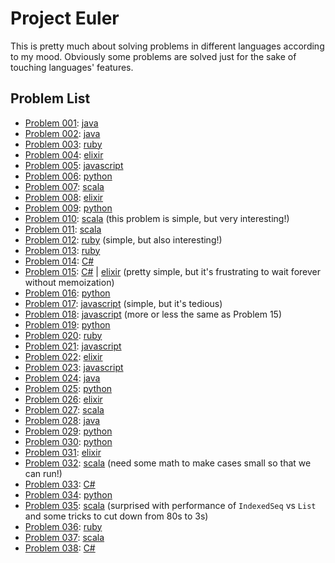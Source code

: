 # Project Euler

This is pretty much about solving problems in different languages according to my mood. Obviously some problems are solved just for the sake of touching languages' features.

## Problem List

 * [Problem 001](https://projecteuler.net/problem=001): [java](java/src/Problem001.java)
 * [Problem 002](https://projecteuler.net/problem=002): [java](java/src/Problem002.java)
 * [Problem 003](https://projecteuler.net/problem=003): [ruby](ruby/Problem003.rb)
 * [Problem 004](https://projecteuler.net/problem=004): [elixir](elixir/Problem004.exs)
 * [Problem 005](https://projecteuler.net/problem=005): [javascript](javascript/Problem005.js)
 * [Problem 006](https://projecteuler.net/problem=006): [python](python/Problem006.py)
 * [Problem 007](https://projecteuler.net/problem=007): [scala](scala/src/Problem007.scala)
 * [Problem 008](https://projecteuler.net/problem=008): [elixir](elixir/Problem008.exs)
 * [Problem 009](https://projecteuler.net/problem=009): [python](python/Problem009.py)
 * [Problem 010](https://projecteuler.net/problem=010): [scala](scala/src/Problem010.scala) (this problem is simple, but very interesting!)
 * [Problem 011](https://projecteuler.net/problem=011): [scala](scala/src/Problem011.scala)
 * [Problem 012](https://projecteuler.net/problem=012): [ruby](ruby/Problem012.rb) (simple, but also interesting!)
 * [Problem 013](https://projecteuler.net/problem=013): [ruby](ruby/Problem013.rb)
 * [Problem 014](https://projecteuler.net/problem=014): [C#](csharp/csharp/Problem014.cs)
 * [Problem 015](https://projecteuler.net/problem=015): [C#](csharp/csharp/Problem015.cs) | [elixir](elixir/Problem015.exs) (pretty simple, but it's frustrating to wait forever without memoization)
 * [Problem 016](https://projecteuler.net/problem=016): [python](python/Problem016.py)
 * [Problem 017](https://projecteuler.net/problem=017): [javascript](javascript/Problem017.js) (simple, but it's tedious)
 * [Problem 018](https://projecteuler.net/problem=018): [javascript](javascript/Problem018.js) (more or less the same as Problem 15)
 * [Problem 019](https://projecteuler.net/problem=019): [python](python/Problem019.py)
 * [Problem 020](https://projecteuler.net/problem=020): [ruby](ruby/Problem020.rb)
 * [Problem 021](https://projecteuler.net/problem=021): [javascript](javascript/Problem021.js)
 * [Problem 022](https://projecteuler.net/problem=022): [elixir](elixir/Problem022/Problem022.exs)
 * [Problem 023](https://projecteuler.net/problem=023): [javascript](javascript/Problem023.js)
 * [Problem 024](https://projecteuler.net/problem=024): [java](java/src/Problem024.java)
 * [Problem 025](https://projecteuler.net/problem=025): [python](python/Problem025.py)
 * [Problem 026](https://projecteuler.net/problem=026): [elixir](elixir/Problem026.exs)
 * [Problem 027](https://projecteuler.net/problem=027): [scala](scala/src/Problem027.scala)
 * [Problem 028](https://projecteuler.net/problem=028): [java](java/src/Problem028.java)
 * [Problem 029](https://projecteuler.net/problem=029): [python](python/Problem029.py)
 * [Problem 030](https://projecteuler.net/problem=030): [python](python/Problem030.py)
 * [Problem 031](https://projecteuler.net/problem=031): [elixir](elixir/Problem031.exs)
 * [Problem 032](https://projecteuler.net/problem=032): [scala](scala/src/Problem032.scala) (need some math to make cases small so that we can run!)
 * [Problem 033](https://projecteuler.net/problem=033): [C#](csharp/csharp/Problem033.cs)
 * [Problem 034](https://projecteuler.net/problem=034): [python](python/Problem034.py)
 * [Problem 035](https://projecteuler.net/problem=035): [scala](scala/src/Problem035.scala) (surprised with performance of `IndexedSeq` vs `List` and some tricks to cut down from 80s to 3s)
 * [Problem 036](https://projecteuler.net/problem=036): [ruby](ruby/Problem036.rb)
 * [Problem 037](https://projecteuler.net/problem=037): [scala](scala/src/Problem037.scala)
 * [Problem 038](https://projecteuler.net/problem=038): [C#](csharp/csharp/Problem038.cs)
